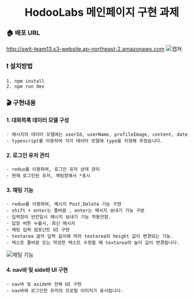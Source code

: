 <h1 align= "center"> HodooLabs 메인페이지 구현 과제</h1>

### :house: 배포 URL
http://swit-team13.s3-website.ap-northeast-2.amazonaws.com
![캡쳐](https://user-images.githubusercontent.com/85682854/154102208-ef02b9a7-0053-44eb-8c55-d6687439cc2b.png)



### :exclamation: 설치방법

```
1. npm install
2. npm run dev
```

### :clapper: 구현내용

#### 1. 대화목록 데이터 모델 구성

```
- 메시지의 데이터 모델에는 userId, userName, profileImage, content, date
- typescript를 이용하여 각각 데이터 모델에 type을 지정해 주었습니다.
```
#### 2. 로그인 유저 관리

```
- redux를 이용하여, 로그인 유저 상태 관리
- 현재 로그인된 유저, 채팅창에서 *표시
```
#### 3. 채팅 기능

```
- redux를 이용하여, 메시지 Post,Delete 기능 구현
- shift + enter는 줄바꿈 , enter는 메시지 보내기 기능 구분
- 입력창이 빈칸일시 메시지 보내기 기능 작동안함.
- 답장 버튼 누를시, 회신 메시지 
- 채팅 입력 컴포넌트 UI 구현
- textarea 글자 입력 길이에 따라 textarea의 height 값이 변경되는 기능.
- 텍스트 줄바꿈 또는 작성한 텍스트 수정할 때 textarea의 높이 값이 변경됩니다.
```
![채팅 기능](https://user-images.githubusercontent.com/77766718/153698875-9bcf2d93-435a-472c-882f-37c6df39ed77.gif)





#### 4. nav바 및 side바 UI 구현

```
- nav바 및 aside바 전체 UI 구현
- nav바에 로그인한 유저의 프로필 이미지가 표시됩니다.
```

